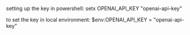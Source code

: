setting up the key in powershell:
setx OPENAI_API_KEY "openai-api-key"

to set the key in local environment:
$env:OPENAI_API_KEY = "openai-api-key"
